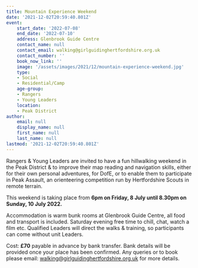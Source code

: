 ```yaml
---
title: Mountain Experience Weekend
date: '2021-12-02T20:59:40.801Z'
event:
    start_date: '2022-07-08'
    end_date: '2022-07-10'
    address: Glenbrook Guide Centre
    contact_name: null
    contact_email: walking@girlguidinghertfordshire.org.uk
    contact_number: ''
    book_now_link: ''
    image: '/assets/images/2021/12/mountain-experience-weekend.jpg'
    type: 
    - Social
    - Residential/Camp
    age-group: 
    - Rangers
    - Young Leaders
    location: 
    - Peak District
author:
    email: null
    display_name: null
    first_name: null
    last_name: null
lastmod: '2021-12-02T20:59:40.801Z'
---
```


Rangers & Young Leaders are invited to have a fun hillwalking weekend in the Peak District & to improve their map reading and navigation skills, either for their own personal adventures, for DofE, or to enable them to participate in Peak Assault, an orienteering competition run by Hertfordshire Scouts in remote terrain. 

This weekend is taking place from **6pm on Friday, 8 July until 8.30pm on Sunday, 10 July 2022.**

Accommodation is warm bunk rooms at Glenbrook Guide Centre, all food and transport is included. Saturday evening free time to chill, chat, watch a film etc. Qualified Leaders will direct the walks & training, so participants can come without unit Leaders.

Cost: **£70** payable in advance by bank transfer.  Bank details will be provided once your place has been confirmed.
Any queries or to book please email: <walking@girlguidinghertfordshire.org.uk> for more details.
